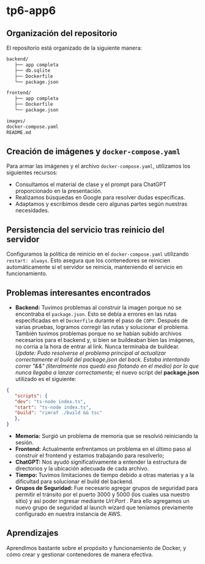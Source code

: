 # tp6-app6


## Organización del repositorio

El repositorio está organizado de la siguiente manera:

```bash
backend/
   ├── app completa
   ├── db.sqlite
   ├── Dockerfile
   └── package.json

frontend/
   ├── app completa
   ├── Dockerfile
   └── package.json

images/
docker-compose.yaml
README.md

```


## Creación de imágenes y `docker-compose.yaml`

Para armar las imágenes y el archivo `docker-compose.yaml`, utilizamos los siguientes recursos:

- Consultamos el material de clase y el prompt para ChatGPT proporcionado en la presentación.
- Realizamos búsquedas en Google para resolver dudas específicas.
- Adaptamos y escribimos desde cero algunas partes según nuestras necesidades.

## Persistencia del servicio tras reinicio del servidor

Configuramos la política de reinicio en el `docker-compose.yaml` utilizando `restart: always`. Esto asegura que los contenedores se reinicien automáticamente si el servidor se reinicia, manteniendo el servicio en funcionamiento.

## Problemas interesantes encontrados

- **Backend:** Tuvimos problemas al construir la imagen porque no se encontraba el `package.json`. Esto se debía a errores en las rutas especificadas en el `Dockerfile` durante el paso de `COPY`. Después de varias pruebas, logramos corregir las rutas y solucionar el problema. También tuvimos problemas porque no se habían subido archivos necesarios para el backend y, si bien se buildeaban bien las imágenes, no corria a la hora de entrar al link. Nunca terminaba de buildear.
*Update: Pudo resolverse el problema principal al actualizar correctamente el build del package.json del back. Estaba intentando correr "&&" (literalmente nos quedó eso flotando en el medio) por lo que nunca llegaba a lanzar correctamente;* el nuevo script del **package.json** utilizado es el siguiente:
```json
{
   "scripts": {
   "dev": "ts-node index.ts",
   "start": "ts-node index.ts",
   "build": "rimraf ./build && tsc"
   },
}
```

- **Memoria:** Surgió un problema de memoria que se resolvió reiniciando la sesión.
- **Frontend:** Actualmente enfrentamos un problema en el último paso al construir el frontend y estamos trabajando para resolverlo; 
- **ChatGPT:** Nos ayudó significativamente a entender la estructura de directorios y la ubicación adecuada de cada archivo.
- **Tiempo:** Tuvimos limitaciones de tiempo debido a otras materias y a la dificultad para solucionar el build del backend.
- **Grupos de Seguridad:** Fue necesario agregar grupos de seguridad para permitir el tránsito por el puerto 3000 y 5000 (los cuales usa nuestro sitio) y así poder ingresar mediante *Url:Port* . Para ello agregamos un nuevo grupo de seguridad al launch wizard que teníamos previamente configurado en nuestra instancia de AWS.
  
## Aprendizajes

Aprendimos bastante sobre el propósito y funcionamiento de Docker, y cómo crear y gestionar contenedores de manera efectiva.


